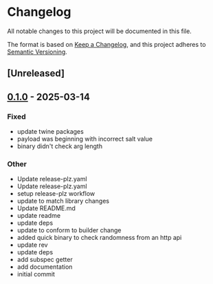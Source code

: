 # Changelog

All notable changes to this project will be documented in this file.

The format is based on [Keep a Changelog](https://keepachangelog.com/en/1.0.0/),
and this project adheres to [Semantic Versioning](https://semver.org/spec/v2.0.0.html).

## [Unreleased]

## [0.1.0](https://github.com/twine-protocol/twine_spec_rng/releases/tag/v0.1.0) - 2025-03-14

### Fixed

- update twine packages
- payload was beginning with incorrect salt value
- binary didn't check arg length

### Other

- Update release-plz.yaml
- Update release-plz.yaml
- setup release-plz workflow
- update to match library changes
- Update README.md
- update readme
- update deps
- update to conform to builder change
- added quick binary to check randomness from an http api
- update rev
- update deps
- add subspec getter
- add documentation
- initial commit
